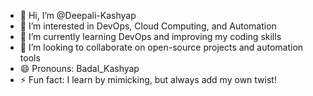 - 👋 Hi, I’m @Deepali-Kashyap
- 👀 I’m interested in DevOps, Cloud Computing, and Automation
- 🌱 I’m currently learning DevOps and improving my coding skills
- 💞️ I’m looking to collaborate on open-source projects and automation tools
- 😄 Pronouns: Badal_Kashyap
- ⚡ Fun fact: I learn by mimicking, but always add my own twist!

<!---
Deepali-Kashyap/Deepali-Kashyap is a ✨ special ✨ repository because its `README.md` (this file) appears on your GitHub profile.
You can click the Preview link to take a look at your changes.
--->
